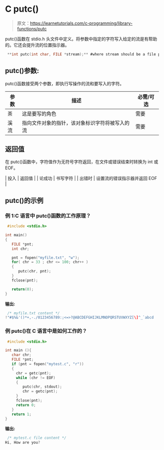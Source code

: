 # C putc()

> 原文：<https://learnetutorials.com/c-programming/library-functions/putc>

putc()函数在 stdio.h 头文件中定义。将参数中指定的字符写入给定的流是有帮助的。它还会提升流的位置指示器。

```c
 **int putc(int char, FILE *stream);** #where stream should be a file pointer 

```

## putc()参数:

putc()函数接受两个参数，即执行写操作的流和要写入的字符。

| 参数 | 描述 | 必需/可选 |
| --- | --- | --- |
| 茶 | 这是要写的角色 | 需要 |
| 溪流 | 指向文件对象的指针，该对象标识字符将被写入的流 | 需要 |

## 返回值

在 putc()函数中，字符值作为无符号字符返回，在文件或错误结束时转换为 int 或 EOF。

| 投入 | 返回值 |
| 论成功 | 书写字符 |
| 出错时 | 设置流的错误指示器并返回 EOF |

## putc()的示例

### 例 1:C 语言中 putc()函数的工作原理？

```c
 #include <stdio.h>

int main()
{
   FILE *pnt;
   int chr;

   pnt = fopen("myfile.txt", "w");
   for( chr = 33 ; chr <= 100; chr++ ) 
   {
      putc(chr, pnt);
   }
   fclose(pnt);

   return(0);
} 

```

**输出:**

```c
 /* myfile.txt content */
!"#$%&'()*+,-./0123456789:;<=>?@ABCDEFGHIJKLMNOPQRSTUVWXYZ[\]^_`abcd 
```

### 例 putc()在 C 语言中是如何工作的？

```c
 #include <stdio.h>

int main (){
   char chr;
   FILE *pnt;
   if (pnt = fopen("mytest.c", "r"))
   {
     chr = getc(pnt);
     while (chr != EOF)
     {
        putc(chr, stdout);
        chr = getc(pnt);
     }
     fclose(pnt);
     return 0;
   }
   return 1;
} 

```

**输出:**

```c
 /* mytest.c file content */
Hi, How are you? 
```